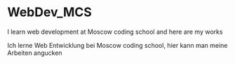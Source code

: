 # WebDev_MCS
I learn web development at Moscow coding school and here are my works

Ich lerne Web Entwicklung bei Moscow coding school, hier kann man meine Arbeiten angucken

